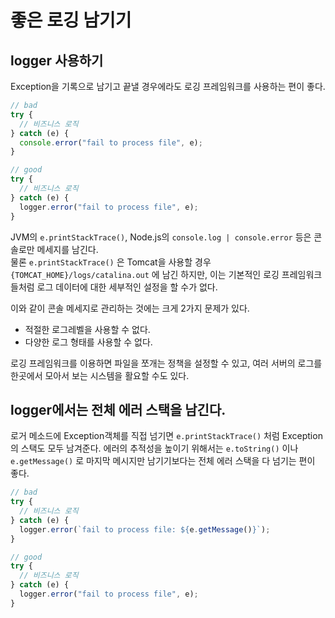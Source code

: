 # 좋은 로깅 남기기

## logger 사용하기

Exception을 기록으로 남기고 끝낼 경우에라도 로깅 프레임워크를 사용하는 편이 좋다.

```ts
// bad
try {
  // 비즈니스 로직
} catch (e) {
  console.error("fail to process file", e);
}
```

```ts
// good
try {
  // 비즈니스 로직
} catch (e) {
  logger.error("fail to process file", e);
}
```


JVM의 `e.printStackTrace()`, Node.js의 `console.log | console.error` 등은 콘솔로만 메세지를 남긴다.  
물론 `e.printStackTrace()` 은 Tomcat을 사용할 경우 `{TOMCAT_HOME}/logs/catalina.out` 에 남긴 하지만, 이는 기본적인 로깅 프레임워크들처럼 로그 데이터에 대한 세부적인 설정을 할 수가 없다.  
  
이와 같이 콘솔 메세지로 관리하는 것에는 크게 2가지 문제가 있다.

- 적절한 로그레벨을 사용할 수 없다.
- 다양한 로그 형태를 사용할 수 없다.


로깅 프레임워크를 이용하면 파일을 쪼개는 정책을 설정할 수 있고, 여러 서버의 로그를 한곳에서 모아서 보는 시스템을 활요할 수도 있다. 

## logger에서는 전체 에러 스택을 남긴다.

로거 메소드에 Exception객체를 직접 넘기면 `e.printStackTrace()` 처럼 Exception의 스택도 모두 남겨준다. 
에러의 추적성을 높이기 위해서는 `e.toString()` 이나 `e.getMessage()` 로 마지막 메시지만 남기기보다는 전체 에러 스택을 다 넘기는 편이 좋다.

```ts
// bad
try {
  // 비즈니스 로직
} catch (e) {
  logger.error(`fail to process file: ${e.getMessage()}`);
}
```

```ts
// good
try {
  // 비즈니스 로직
} catch (e) {
  logger.error("fail to process file", e);
}
```